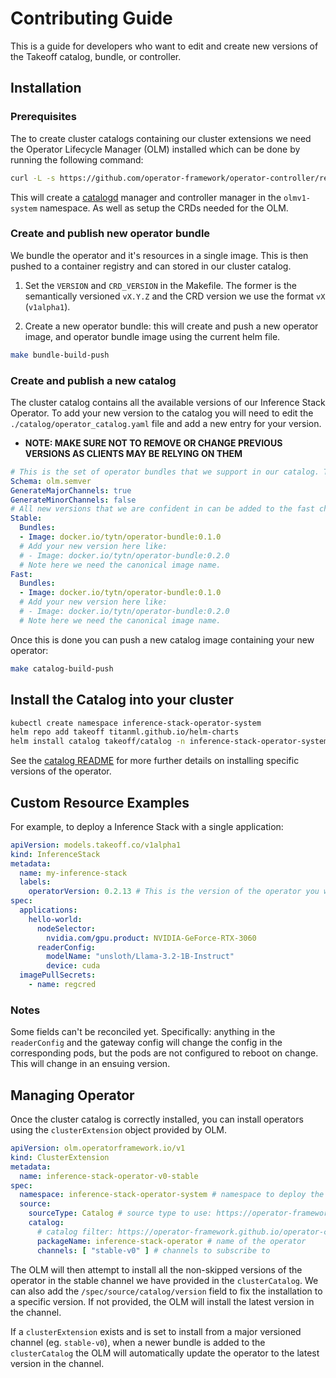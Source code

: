 # Contributing Guide

This is a guide for developers who want to edit and create new versions of the Takeoff catalog, bundle, or controller.

## Installation

### Prerequisites

The to create cluster catalogs containing our cluster extensions we need the Operator Lifecycle Manager (OLM) installed which can be done by running the following command:

```bash
curl -L -s https://github.com/operator-framework/operator-controller/releases/latest/download/install.sh | bash -s
```

This will create a [catalogd](https://operator-framework.github.io/operator-controller/project/olmv1_architecture/) manager and controller manager in the `olmv1-system` namespace. As well as setup the CRDs needed for the OLM.

### Create and publish new operator bundle

We bundle the operator and it's resources in a single image. This is then pushed to a container registry and can stored in our cluster catalog.

1. Set the `VERSION` and `CRD_VERSION` in the Makefile. The former is the semantically versioned `vX.Y.Z` and the CRD version we use the format `vX` (`v1alpha1`).

2. Create a new operator bundle: this will create and push a new operator image, and operator bundle image using the current helm file.

```bash
make bundle-build-push
```

### Create and publish a new catalog

The cluster catalog contains all the available versions of our Inference Stack Operator. To add your new version to the catalog you will need to edit the `./catalog/operator_catalog.yaml` file and add a new entry for your version.

* **NOTE: MAKE SURE NOT TO REMOVE OR CHANGE PREVIOUS VERSIONS AS CLIENTS MAY BE RELYING ON THEM**

```yaml
# This is the set of operator bundles that we support in our catalog. To add another version of the operator, add another bundle to the list.
Schema: olm.semver
GenerateMajorChannels: true
GenerateMinorChannels: false
# All new versions that we are confident in can be added to the fast channel, only mature releases should be added to the stable channel.
Stable:
  Bundles:
  - Image: docker.io/tytn/operator-bundle:0.1.0
  # Add your new version here like:
  # - Image: docker.io/tytn/operator-bundle:0.2.0
  # Note here we need the canonical image name.
Fast:
  Bundles:
  - Image: docker.io/tytn/operator-bundle:0.1.0
  # Add your new version here like:
  # - Image: docker.io/tytn/operator-bundle:0.2.0
  # Note here we need the canonical image name.
```

Once this is done you can push a new catalog image containing your new operator:

```bash
make catalog-build-push
```

## Install the Catalog into your cluster

```bash
kubectl create namespace inference-stack-operator-system
helm repo add takeoff titanml.github.io/helm-charts
helm install catalog takeoff/catalog -n inference-stack-operator-system
```

See the [catalog README](../../charts/catalog/README.md) for more further details on installing specific versions of the operator.

## Custom Resource Examples

For example, to deploy a Inference Stack with a single application:

```yaml
apiVersion: models.takeoff.co/v1alpha1
kind: InferenceStack
metadata:
  name: my-inference-stack
  labels:
    operatorVersion: 0.2.13 # This is the version of the operator you want to reconcile this CR
spec:
  applications:
    hello-world:
      nodeSelector:
        nvidia.com/gpu.product: NVIDIA-GeForce-RTX-3060
      readerConfig:
        modelName: "unsloth/Llama-3.2-1B-Instruct"
        device: cuda
  imagePullSecrets:
    - name: regcred
```

### Notes

Some fields can't be reconciled yet. Specifically: anything in the `readerConfig` and the gateway config will change the config in the corresponding pods, but the pods are not configured to reboot on change. This will change in an ensuing version.

## Managing Operator

Once the cluster catalog is correctly installed, you can install operators using the `clusterExtension` object provided by OLM.

```yaml
apiVersion: olm.operatorframework.io/v1
kind: ClusterExtension
metadata:
  name: inference-stack-operator-v0-stable
spec:
  namespace: inference-stack-operator-system # namespace to deploy the operator into
  source:
    sourceType: Catalog # source type to use: https://operator-framework.github.io/operator-controller/api-reference/operator-controller-api-reference/#sourceconfig
    catalog:
      # catalog filter: https://operator-framework.github.io/operator-controller/api-reference/operator-controller-api-reference/#catalogfilter
      packageName: inference-stack-operator # name of the operator
      channels: [ "stable-v0" ] # channels to subscribe to
```

The OLM will then attempt to install all the non-skipped versions of the operator in the stable channel we have provided in the `clusterCatalog`. We can also add the `/spec/source/catalog/version` field to fix the installation to a specific version. If not provided, the OLM will install the latest version in the channel.

If a `clusterExtension` exists and is set to install from a major versioned channel (eg. `stable-v0`), when a newer bundle is added to the `clusterCatalog` the OLM will automatically update the operator to the latest version in the channel.
